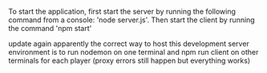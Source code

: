 To start the application, first start the server by running the following command from a console: 'node server.js'. Then start the client by running the command 'npm start'

update again apparently the correct way to host this development server environment is to run nodemon on one terminal and npm run client on other terminals for each player (proxy errors still happen but everything works)